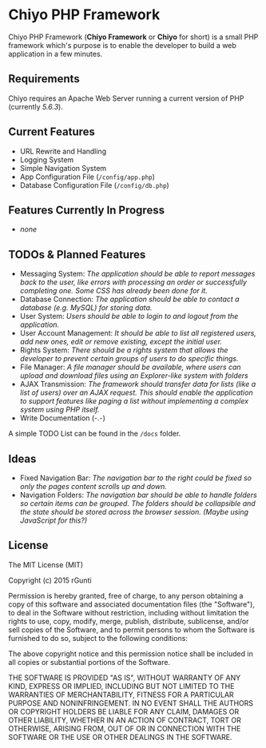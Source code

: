 Chiyo PHP Framework
===================

Chiyo PHP Framework (**Chiyo Framework** or **Chiyo** for short) is a small PHP framework which's purpose is to enable the developer to build a web application in a few minutes.

## Requirements
Chiyo requires an Apache Web Server running a current version of PHP (currently *5.6.3*).

## Current Features
* URL Rewrite and Handling
* Logging System
* Simple Navigation System
* App Configuration File (`/config/app.php`)
* Database Configuration File (`/config/db.php`)

## Features Currently In Progress
* *none*

## TODOs & Planned Features
* Messaging System: *The application should be able to report messages back to the user, like errors with processing an order or successfully completing one. Some CSS has already been done for it.*
* Database Connection: *The application should be able to contact a database (e.g. MySQL) for storing data.*
* User System: *Users should be able to login to and logout from the application.*
* User Account Management: *It should be able to list all registered users, add new ones, edit or remove existing, except the initial user.*
* Rights System: *There should be a rights system that allows the developer to prevent certain groups of users to do specific things.*
* File Manager: *A file manager should be available, where users can upload and download files using an Explorer-like system with folders*
* AJAX Transmission: *The framework should transfer data for lists (like a list of users) over an AJAX request. This should enable the application to support features like paging a list without implementing a complex system using PHP itself.*
* Write Documentation (-.-)

A simple TODO List can be found in the `/docs` folder.

## Ideas
* Fixed Navigation Bar: *The navigation bar to the right could be fixed so only the pages content scrolls up and down.*
* Navigation Folders: *The navigation bar should be able to handle folders so certain items can be grouped. The folders should be collapsible and the state should be stored across the browser session. (Maybe using JavaScript for this?)*

## License

The MIT License (MIT)

Copyright (c) 2015 rGunti

Permission is hereby granted, free of charge, to any person obtaining a copy
of this software and associated documentation files (the "Software"), to deal
in the Software without restriction, including without limitation the rights
to use, copy, modify, merge, publish, distribute, sublicense, and/or sell
copies of the Software, and to permit persons to whom the Software is
furnished to do so, subject to the following conditions:

The above copyright notice and this permission notice shall be included in all
copies or substantial portions of the Software.

THE SOFTWARE IS PROVIDED "AS IS", WITHOUT WARRANTY OF ANY KIND, EXPRESS OR
IMPLIED, INCLUDING BUT NOT LIMITED TO THE WARRANTIES OF MERCHANTABILITY,
FITNESS FOR A PARTICULAR PURPOSE AND NONINFRINGEMENT. IN NO EVENT SHALL THE
AUTHORS OR COPYRIGHT HOLDERS BE LIABLE FOR ANY CLAIM, DAMAGES OR OTHER
LIABILITY, WHETHER IN AN ACTION OF CONTRACT, TORT OR OTHERWISE, ARISING FROM,
OUT OF OR IN CONNECTION WITH THE SOFTWARE OR THE USE OR OTHER DEALINGS IN THE
SOFTWARE.
